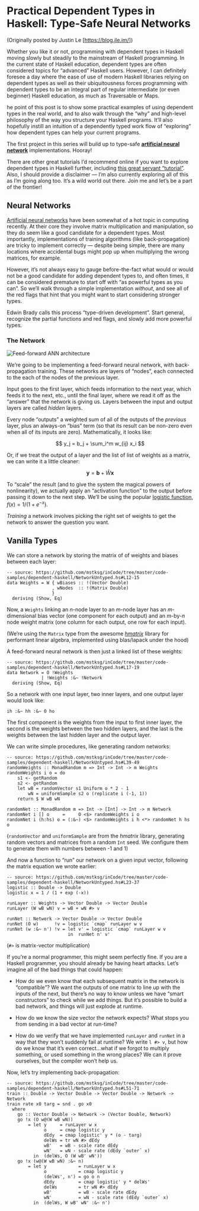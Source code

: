Practical Dependent Types in Haskell: Type-Safe Neural Networks
===============================================================

(Originally posted by Justin Le [https://blog.jle.im/])

Whether you like it or not, programming with dependent types in Haskell
moving slowly but steadily to the mainstream of Haskell programming. In
the current state of Haskell education, dependent types are often
considered topics for “advanced” Haskell users. However, I can
definitely foresee a day where the ease of use of modern Haskell
libraries relying on dependent types as well as their ubiquitousness
forces programming with dependent types to be an integral part of
regular intermediate (or even beginner) Haskell education, as much as
Traversable or Maps.

he point of this post is to show some practical examples of using
dependent types in the real world, and to also walk through the “why”
and high-level philosophy of the way you structure your Haskell
programs. It’ll also hopefully instill an intuition of a dependently
typed work flow of “exploring” how dependent types can help your current
programs.

The first project in this series will build up to type-safe
**[artificial neural
network](https://en.wikipedia.org/wiki/Artificial_neural_network)**
implementations. Hooray!

There are other great tutorials I’d recommend online if you want to
explore dependent types in Haskell further, including [this great
servant
“tutorial”](http://www.well-typed.com/blog/2015/11/implementing-a-minimal-version-of-haskell-servant/).
Also, I should provide a disclaimer — I’m also currently exploring all
of this as I’m going along too. It’s a wild world out there. Join me and
let’s be a part of the frontier!

Neural Networks
---------------

[Artificial neural
networks](https://en.wikipedia.org/wiki/Artificial_neural_network) have
been somewhat of a hot topic in computing recently. At their core they
involve matrix multiplication and manipulation, so they do seem like a
good candidate for a dependent types. Most importantly, implementations
of training algorithms (like back-propagation) are tricky to implement
correctly — despite being simple, there are many locations where
accidental bugs might pop up when multiplying the wrong matrices, for
example.

However, it’s not always easy to gauge before-the-fact what would or
would not be a good candidate for adding dependent types to, and often
times, it can be considered premature to start off with “as powerful
types as you can”. So we’ll walk through a simple implementation
*without*, and see all of the red flags that hint that you might want to
start considering stronger types.

Edwin Brady calls this process “type-driven development”. Start general,
recognize the partial functions and red flags, and slowly add more
powerful types.

### The Network

![Feed-forward ANN
architecture](/img/entries/dependent-haskell-1/ffneural.png "Feed-forward ANN architecture")

We’re going to be implementing a feed-forward neural network, with
back-propagation training. These networks are layers of “nodes”, each
connected to the each of the nodes of the previous layer.

Input goes to the first layer, which feeds information to the next year,
which feeds it to the next, etc., until the final layer, where we read
it off as the “answer” that the network is giving us. Layers between the
input and output layers are called *hidden* layers.

Every node “outputs” a weighted sum of all of the outputs of the
*previous* layer, plus an always-on “bias” term (so that its result can
be non-zero even when all of its inputs are zero). Mathematically, it
looks like:

$$
y_j = b_j + \sum_i^m w_{ij} x_i
$$

Or, if we treat the output of a layer and the list of list of weights as
a matrix, we can write it a little cleaner:

$$
\mathbf{y} = \mathbf{b} + \hat{W} \mathbf{x}
$$

To “scale” the result (and to give the system the magical powers of
nonlinearity), we actually apply an “activation function” to the output
before passing it down to the next step. We’ll be using the popular
[logistic function](https://en.wikipedia.org/wiki/Logistic_function),
$f(x) = 1 / (1 + e^{-x})$.

*Training* a network involves picking the right set of weights to get
the network to answer the question you want.

Vanilla Types
-------------

We can store a network by storing the matrix of of weights and biases
between each layer:

``` {.haskell}
-- source: https://github.com/mstksg/inCode/tree/master/code-samples/dependent-haskell/NetworkUntyped.hs#L12-15
data Weights = W { wBiases :: !(Vector Double)
                 , wNodes  :: !(Matrix Double)
                 }
  deriving (Show, Eq)

```

Now, a `Weights` linking an *n*-node layer to an *m*-node layer has an
*m*-dimensional bias vector (one component for each output) and an
*m*-by-*n* node weight matrix (one column for each output, one row for
each input).

(We’re using the `Matrix` type from the awesome
*[hmatrix](http://hackage.haskell.org/package/hmatrix)* library for
performant linear algebra, implemented using blas/lapack under the hood)

A feed-forward neural network is then just a linked list of these
weights:

``` {.haskell}
-- source: https://github.com/mstksg/inCode/tree/master/code-samples/dependent-haskell/NetworkUntyped.hs#L17-19
data Network = O !Weights
             | !Weights :&~ !Network
  deriving (Show, Eq)

```

So a network with one input layer, two inner layers, and one output
layer would look like:

``` {.haskell}
ih :&~ hh :&~ O ho
```

The first component is the weights from the input to first inner layer,
the second is the weights between the two hidden layers, and the last is
the weights between the last hidden layer and the output layer.

<!-- TODO: graphs using diagrams? -->
We can write simple procedures, like generating random networks:

``` {.haskell}
-- source: https://github.com/mstksg/inCode/tree/master/code-samples/dependent-haskell/NetworkUntyped.hs#L39-49
randomWeights :: MonadRandom m => Int -> Int -> m Weights
randomWeights i o = do
    s1 <- getRandom
    s2 <- getRandom
    let wB = randomVector s1 Uniform o * 2 - 1
        wN = uniformSample s2 o (replicate i (-1, 1))
    return $ W wB wN

randomNet :: MonadRandom m => Int -> [Int] -> Int -> m Network
randomNet i [] o     =     O <$> randomWeights i o
randomNet i (h:hs) o = (:&~) <$> randomWeights i h <*> randomNet h hs o

```

(`randomVector` and `uniformSample` are from the *hmatrix* library,
generating random vectors and matrices from a random `Int` seed. We
configure them to generate them with numbers between -1 and 1)

And now a function to “run” our network on a given input vector,
following the matrix equation we wrote earlier:

``` {.haskell}
-- source: https://github.com/mstksg/inCode/tree/master/code-samples/dependent-haskell/NetworkUntyped.hs#L23-37
logistic :: Double -> Double
logistic x = 1 / (1 + exp (-x))

runLayer :: Weights -> Vector Double -> Vector Double
runLayer (W wB wN) v = wB + wN #> v

runNet :: Network -> Vector Double -> Vector Double
runNet (O w)      !v = logistic `cmap` runLayer w v
runNet (w :&~ n') !v = let v' = logistic `cmap` runLayer w v
                       in  runNet n' v'

```

(`#>` is matrix-vector multiplication)

<!-- TODO: examples of running -->
If you’re a normal programmer, this might seem perfectly fine. If you
are a Haskell programmer, you should already be having heart attacks.
Let’s imagine all of the bad things that could happen:

-   How do we even know that each subsequent matrix in the network is
    “compatible”? We want the outputs of one matrix to line up with the
    inputs of the next, but there’s no way to know unless we have “smart
    constructors” to check while we add things. But it’s possible to
    build a bad network, and things will just explode at runtime.

-   How do we know the size vector the network expects? What stops you
    from sending in a bad vector at run-time?

-   How do we verify that we have implemented `runLayer` and `runNet` in
    a way that they won’t suddenly fail at runtime? We write `l #> v`,
    but how do we know that it’s even correct…what if we forgot to
    multiply something, or used something in the wrong places? We can it
    prove ourselves, but the compiler won’t help us.

Now, let’s try implementing back-propagation:

``` {.haskell}
-- source: https://github.com/mstksg/inCode/tree/master/code-samples/dependent-haskell/NetworkUntyped.hs#L51-71
train :: Double -> Vector Double -> Vector Double -> Network -> Network
train rate x0 targ = snd . go x0
  where
    go :: Vector Double -> Network -> (Vector Double, Network)
    go !x (O w@(W wB wN))
        = let y     = runLayer w x
              o     = cmap logistic y
              dEdy  = cmap logistic' y * (o - targ)
              delWs = tr wN #> dEdy
              wB'   = wB - scale rate dEdy
              wN'   = wN - scale rate (dEdy `outer` x)
          in  (delWs, O (W wB' wN'))
    go !x (w@(W wB wN) :&~ n)
        = let y            = runLayer w x
              o            = cmap logistic y
              (delWs', n') = go o n
              dEdy         = cmap logistic' y * delWs'
              delWs        = tr wN #> dEdy
              wB'          = wB - scale rate dEdy
              wN'          = wN - scale rate (dEdy `outer` x)
          in  (delWs, W wB' wN' :&~ n')

```
